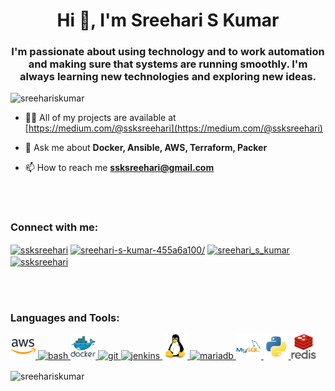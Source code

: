 <h1 align="center">Hi 👋, I'm Sreehari S Kumar</h1>
<h3 align="center">I'm passionate about using technology and to work automation and making sure that systems are running smoothly. I'm always learning new technologies and exploring new ideas.</h3>

<p align="left"> <img src="https://komarev.com/ghpvc/?username=sreehariskumar&label=Profile%20views&color=0e75b6&style=flat" alt="sreehariskumar" /> </p>

- 👨‍💻 All of my projects are available at [https://medium.com/@ssksreehari](https://medium.com/@ssksreehari)

- 💬 Ask me about **Docker, Ansible, AWS, Terraform, Packer**

- 📫 How to reach me **ssksreehari@gmail.com**


</br>
</br>


<h3 align="left">Connect with me:</h3>
<p align="left">
<a href="https://twitter.com/SREEHARI_S_K" target="blank"><img align="center" src="https://raw.githubusercontent.com/rahuldkjain/github-profile-readme-generator/master/src/images/icons/Social/twitter.svg" alt="ssksreehari" height="30" width="40" /></a>
<a href="https://linkedin.com/in/sreehari-s-kumar-455a6a100/" target="blank"><img align="center" src="https://raw.githubusercontent.com/rahuldkjain/github-profile-readme-generator/master/src/images/icons/Social/linked-in-alt.svg" alt="sreehari-s-kumar-455a6a100/" height="30" width="40" /></a>
<a href="https://instagram.com/sreehari_s_kumar" target="blank"><img align="center" src="https://raw.githubusercontent.com/rahuldkjain/github-profile-readme-generator/master/src/images/icons/Social/instagram.svg" alt="sreehari_s_kumar" height="30" width="40" /></a>
<a href="https://medium.com/@ssksreehari" target="blank"><img align="center" src="https://raw.githubusercontent.com/rahuldkjain/github-profile-readme-generator/master/src/images/icons/Social/medium.svg" alt="ssksreehari" height="30" width="40" /></a>
</p>


</br>
</br>

<h3 align="left">Languages and Tools:</h3>
<p align="left"> <a href="https://aws.amazon.com" target="_blank" rel="noreferrer"> <img src="https://raw.githubusercontent.com/devicons/devicon/master/icons/amazonwebservices/amazonwebservices-original-wordmark.svg" alt="aws" width="40" height="40"/> </a> <a href="https://www.gnu.org/software/bash/" target="_blank" rel="noreferrer"> <img src="https://www.vectorlogo.zone/logos/gnu_bash/gnu_bash-icon.svg" alt="bash" width="40" height="40"/> </a> <a href="https://www.docker.com/" target="_blank" rel="noreferrer"> <img src="https://raw.githubusercontent.com/devicons/devicon/master/icons/docker/docker-original-wordmark.svg" alt="docker" width="40" height="40"/> </a> <a href="https://git-scm.com/" target="_blank" rel="noreferrer"> <img src="https://www.vectorlogo.zone/logos/git-scm/git-scm-icon.svg" alt="git" width="40" height="40"/> </a> <a href="https://www.jenkins.io" target="_blank" rel="noreferrer"> <img src="https://www.vectorlogo.zone/logos/jenkins/jenkins-icon.svg" alt="jenkins" width="40" height="40"/> </a> <a href="https://www.linux.org/" target="_blank" rel="noreferrer"> <img src="https://raw.githubusercontent.com/devicons/devicon/master/icons/linux/linux-original.svg" alt="linux" width="40" height="40"/> </a> <a href="https://mariadb.org/" target="_blank" rel="noreferrer"> <img src="https://www.vectorlogo.zone/logos/mariadb/mariadb-icon.svg" alt="mariadb" width="40" height="40"/> </a> <a href="https://www.mysql.com/" target="_blank" rel="noreferrer"> <img src="https://raw.githubusercontent.com/devicons/devicon/master/icons/mysql/mysql-original-wordmark.svg" alt="mysql" width="40" height="40"/> </a> <a href="https://www.python.org" target="_blank" rel="noreferrer"> <img src="https://raw.githubusercontent.com/devicons/devicon/master/icons/python/python-original.svg" alt="python" width="40" height="40"/> </a> <a href="https://redis.io" target="_blank" rel="noreferrer"> <img src="https://raw.githubusercontent.com/devicons/devicon/master/icons/redis/redis-original-wordmark.svg" alt="redis" width="40" height="40"/> </a> </p>

<p><img align="center" src="https://github-readme-stats.vercel.app/api/top-langs?username=sreehariskumar&show_icons=true&locale=en&layout=compact" alt="sreehariskumar" /></p>
